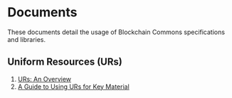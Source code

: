 # Documents

These documents detail the usage of Blockchain Commons specifications and libraries.

## Uniform Resources (URs)

1. [URs: An Overview](ur-1-overview.md)
2. [A Guide to Using URs for Key Material](ur-2-keys.md)
